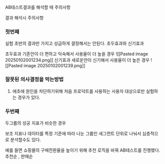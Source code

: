 
AB테스트결과를 해석할 때 주의사항

결과 해석시 주의사항 
### 첫번째
실험 초반의 결과만 가지고 성급하게 결정해서는 안된다.
초두효과와 신기효과

초두효과 
기존안이 더 편하고 익숙해서 사용율이 더 높을 경우
![[Pasted image 20250102001234.png]]
신기효과
새로운안이 신기해서 사용율이 더 높은 경우
![[Pasted image 20250102001239.png]]

### 잘못된 의사결정을 막는방법
1. 애초에 원인을 차단하기위해 처음 프로덕트를 사용하는 사용자 대상으로만 실험하는 경우가 있다.


### 두번째 
두그룹의 성공 지표가 비슷한 경우

보조 지표나 데이터를 특정 기준에 따라 나눈 그룹인 세그먼트 단위로 나눠서 심층적으로 분석할수도 있다.

예를 들면 쇼핑물의 구매전환율을 높이기 위해 추천 로직을 바꿔 AB테스트를 진행했다. 추천순 , 판매순 
